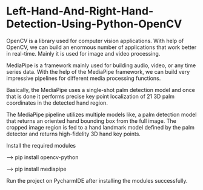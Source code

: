 # Left-Hand-And-Right-Hand-Detection-Using-Python-OpenCV

OpenCV is a library used for computer vision applications. With help of OpenCV, we can build an enormous number of applications that work better in real-time. Mainly it is used for image and video processing.

MediaPipe is a framework mainly used for building audio, video, or any time series data. With the help of the MediaPipe framework, we can build very impressive pipelines for different media processing functions.

Basically, the MediaPipe uses a single-shot palm detection model and once that is done it performs precise key point localization of 21 3D palm coordinates in the detected hand region.

The MediaPipe pipeline utilizes multiple models like, a palm detection model that returns an oriented hand bounding box from the full image. The cropped image region is fed to a hand landmark model defined by the palm detector and returns high-fidelity 3D hand key points.


Install the required modules

–> pip install opencv-python

–> pip install mediapipe

Run the project on PycharmIDE after installing the modules successfully.

